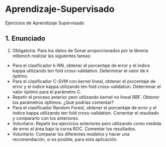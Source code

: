 # Aprendizaje-Supervisado
Ejercicios de Aprendizaje Supervisado
## 1. Enunciado
1. Obligatoria: Para los datos de Sonar proporcionados por la librería mlbench realizar las siguientes tareas:
* Para el clasificador k-NN, obtener el porcentaje de error y el índice kappa utilizando ten fold cross-validation. Determinar el valor de k óptimo.
* Para el clasificador C-SVM con kernel lineal, obtener el porcentaje de error y el índice kappa utilizando ten fold cross-validation. Determinar el valor óptimo para el parámetro C.
* Repetir el proceso anterior pero utilizando kernel no lineal RBF. Obtener los parámetros óptimos. ¿Qué podrías comentar?
* Para el clasificador Random Forest, obtener el porcentaje de error y el índice kappa utilizando ten fold cross-validation. Comentar el resultado y compararlo con los anteriores.
* Voluntario: Repetir los ejercicios anteriores pero utilizando como medida de error el área bajo la curva ROC. Comentar los resultados.
* Voluntario: Comparar los diferentes modelos y hacer una recomendación, si es posible, para esta aplicación.
